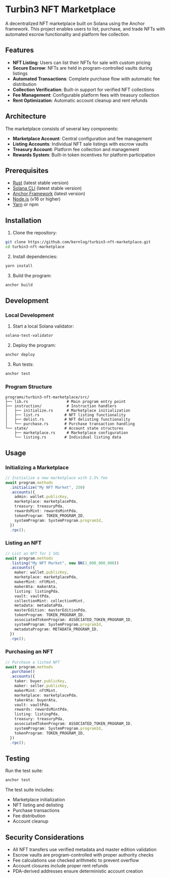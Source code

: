 # Turbin3 NFT Marketplace

A decentralized NFT marketplace built on Solana using the Anchor framework. This project enables users to list, purchase, and trade NFTs with automated escrow functionality and platform fee collection.

## Features

- **NFT Listing**: Users can list their NFTs for sale with custom pricing
- **Secure Escrow**: NFTs are held in program-controlled vaults during listings
- **Automated Transactions**: Complete purchase flow with automatic fee distribution
- **Collection Verification**: Built-in support for verified NFT collections
- **Fee Management**: Configurable platform fees with treasury collection
- **Rent Optimization**: Automatic account cleanup and rent refunds

## Architecture

The marketplace consists of several key components:

- **Marketplace Account**: Central configuration and fee management
- **Listing Accounts**: Individual NFT sale listings with escrow vaults
- **Treasury Account**: Platform fee collection and management
- **Rewards System**: Built-in token incentives for platform participation

## Prerequisites

- [Rust](https://rustup.rs/) (latest stable version)
- [Solana CLI](https://docs.solana.com/cli/install-solana-cli-tools) (latest stable version)
- [Anchor Framework](https://www.anchor-lang.com/docs/getting-started/installation) (latest version)
- [Node.js](https://nodejs.org/) (v16 or higher)
- [Yarn](https://yarnpkg.com/) or npm

## Installation

1. Clone the repository:
```bash
git clone https://github.com/kernlog/turbin3-nft-marketplace.git
cd turbin3-nft-marketplace
```

2. Install dependencies:
```bash
yarn install
```

3. Build the program:
```bash
anchor build
```

## Development

### Local Development

1. Start a local Solana validator:
```bash
solana-test-validator
```

2. Deploy the program:
```bash
anchor deploy
```

3. Run tests:
```bash
anchor test
```

### Program Structure

```
programs/turbin3-nft-marketplace/src/
├── lib.rs                 # Main program entry point
├── instruction/           # Instruction handlers
│   ├── initialize.rs      # Marketplace initialization
│   ├── list.rs           # NFT listing functionality
│   ├── delist.rs         # NFT delisting functionality
│   └── purchase.rs       # Purchase transaction handling
└── state/                # Account state structures
    ├── marketplace.rs     # Marketplace configuration
    └── listing.rs        # Individual listing data
```

## Usage

### Initializing a Marketplace

```typescript
// Initialize a new marketplace with 2.5% fee
await program.methods
  .initialize("My NFT Market", 250)
  .accounts({
    admin: wallet.publicKey,
    marketplace: marketplacePda,
    treasury: treasuryPda,
    rewardsMint: rewardsMintPda,
    tokenProgram: TOKEN_PROGRAM_ID,
    systemProgram: SystemProgram.programId,
  })
  .rpc();
```

### Listing an NFT

```typescript
// List an NFT for 1 SOL
await program.methods
  .listing("My NFT Market", new BN(1_000_000_000))
  .accounts({
    maker: wallet.publicKey,
    marketplace: marketplacePda,
    makerMint: nftMint,
    makerAta: makerAta,
    listing: listingPda,
    vault: vaultPda,
    collectionMint: collectionMint,
    metadata: metadataPda,
    masterEdition: masterEditionPda,
    tokenProgram: TOKEN_PROGRAM_ID,
    associatedTokenProgram: ASSOCIATED_TOKEN_PROGRAM_ID,
    systemProgram: SystemProgram.programId,
    metadataProgram: METADATA_PROGRAM_ID,
  })
  .rpc();
```

### Purchasing an NFT

```typescript
// Purchase a listed NFT
await program.methods
  .purchase()
  .accounts({
    taker: buyer.publicKey,
    maker: seller.publicKey,
    makerMint: nftMint,
    marketplace: marketplacePda,
    takerAta: buyerAta,
    vault: vaultPda,
    rewards: rewardsMintPda,
    listing: listingPda,
    treasury: treasuryPda,
    associatedTokenProgram: ASSOCIATED_TOKEN_PROGRAM_ID,
    systemProgram: SystemProgram.programId,
    tokenProgram: TOKEN_PROGRAM_ID,
  })
  .rpc();
```

## Testing

Run the test suite:

```bash
anchor test
```

The test suite includes:
- Marketplace initialization
- NFT listing and delisting
- Purchase transactions
- Fee distribution
- Account cleanup

## Security Considerations

- All NFT transfers use verified metadata and master edition validation
- Escrow vaults are program-controlled with proper authority checks
- Fee calculations use checked arithmetic to prevent overflow
- Account closures include proper rent refunds
- PDA-derived addresses ensure deterministic account creation
